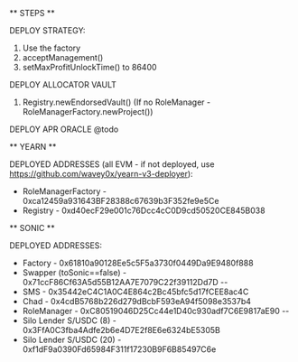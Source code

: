 ** STEPS **

DEPLOY STRATEGY:
1. Use the factory
2. acceptManagement()
3. setMaxProfitUnlockTime() to 86400

DEPLOY ALLOCATOR VAULT
1. Registry.newEndorsedVault() (If no RoleManager - RoleManagerFactory.newProject())

DEPLOY APR ORACLE @todo

** YEARN **

DEPLOYED ADDRESSES (all EVM - if not deployed, use https://github.com/wavey0x/yearn-v3-deployer):
- RoleManagerFactory - 0xca12459a931643BF28388c67639b3F352fe9e5Ce
- Registry - 0xd40ecF29e001c76Dcc4cC0D9cd50520CE845B038

** SONIC **

DEPLOYED ADDRESSES:
- Factory - 0x61810a90128Ee5c5F5a3730f0449Da9E9480f888
- Swapper (toSonic==false) - 0x71ccF86Cf63A5d55B12AA7E7079C22f39112Dd7D
--
- SMS - 0x35442eC4C1A0C4E864c2Bc45bfc5d17fCEE8ac4C
- Chad - 0x4cdB5768b226d279dBcbF593eA94f5098e3537b4
- RoleManager - 0xC80519046D25Cc44e1D40c930adf7C6E9817aE90
--
- Silo Lender S/USDC (8) - 0x3FfA0C3fba4Adfe2b6e4D7E2f8E6e6324bE5305B
- Silo Lender S/USDC (20) - 0xf1dF9a0390Fd65984F311f17230B9F6B85497C6e